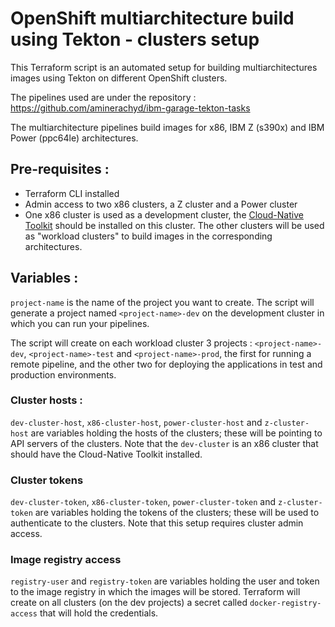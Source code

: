 # OpenShift multiarchitecture build using Tekton - clusters setup

<!-- TODO Change the repo to the IBM org -->

This Terraform script is an automated setup for building multiarchitectures images using Tekton on different OpenShift clusters.

The pipelines used are under the repository : https://github.com/aminerachyd/ibm-garage-tekton-tasks

The multiarchitecture pipelines build images for x86, IBM Z (s390x) and IBM Power (ppc64le) architectures.

## Pre-requisites :

- Terraform CLI installed
- Admin access to two x86 clusters, a Z cluster and a Power cluster
- One x86 cluster is used as a development cluster, the [Cloud-Native Toolkit](https://cloudnativetoolkit.dev/) should be installed on this cluster. The other clusters will be used as "workload clusters" to build images in the corresponding architectures.

## Variables :

`project-name` is the name of the project you want to create. The script will generate a project named `<project-name>-dev` on the development cluster in which you can run your pipelines.

The script will create on each workload cluster 3 projects : `<project-name>-dev`, `<project-name>-test` and `<project-name>-prod`, the first for running a remote pipeline, and the other two for deploying the applications in test and production environments.

### Cluster hosts :

`dev-cluster-host`, `x86-cluster-host`, `power-cluster-host` and `z-cluster-host` are variables holding the hosts of the clusters; these will be pointing to API servers of the clusters. Note that the `dev-cluster` is an x86 cluster that should have the Cloud-Native Toolkit installed.

### Cluster tokens

`dev-cluster-token`, `x86-cluster-token`, `power-cluster-token` and `z-cluster-token` are variables holding the tokens of the clusters; these will be used to authenticate to the clusters. Note that this setup requires cluster admin access.

### Image registry access

`registry-user` and `registry-token` are variables holding the user and token to the image registry in which the images will be stored. Terraform will create on all clusters (on the dev projects) a secret called `docker-registry-access` that will hold the credentials.
